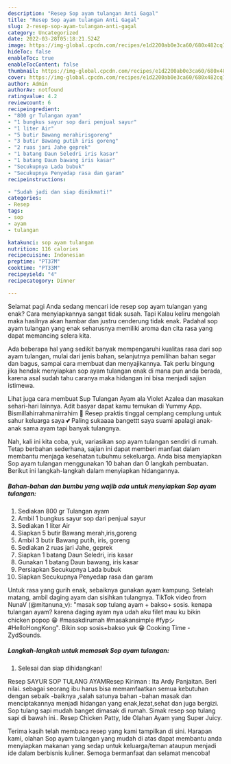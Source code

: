 ```yaml
---
description: "Resep Sop ayam tulangan Anti Gagal"
title: "Resep Sop ayam tulangan Anti Gagal"
slug: 2-resep-sop-ayam-tulangan-anti-gagal
category: Uncategorized
date: 2022-03-28T05:18:21.524Z
image: https://img-global.cpcdn.com/recipes/e1d2200ab0e3ca60/680x482cq70/sop-ayam-tulangan-foto-resep-utama.jpg
hideToc: false
enableToc: true
enableTocContent: false
thumbnail: https://img-global.cpcdn.com/recipes/e1d2200ab0e3ca60/680x482cq70/sop-ayam-tulangan-foto-resep-utama.jpg
cover: https://img-global.cpcdn.com/recipes/e1d2200ab0e3ca60/680x482cq70/sop-ayam-tulangan-foto-resep-utama.jpg
author: Admin
authorAv: notfound
ratingvalue: 4.2
reviewcount: 6
recipeingredient:
- "800 gr Tulangan ayam"
- "1 bungkus sayur sop dari penjual sayur"
- "1 liter Air"
- "5 butir Bawang merahirisgoreng"
- "3 butir Bawang putih iris goreng"
- "2 ruas jari Jahe geprek"
- "1 batang Daun Seledri iris kasar"
- "1 batang Daun bawang iris kasar"
- "Secukupnya Lada bubuk"
- "Secukupnya Penyedap rasa dan garam"
recipeinstructions:

- "Sudah jadi dan siap dinikmati!"
categories:
- Resep
tags:
- sop
- ayam
- tulangan

katakunci: sop ayam tulangan 
nutrition: 116 calories
recipecuisine: Indonesian
preptime: "PT37M"
cooktime: "PT33M"
recipeyield: "4"
recipecategory: Dinner

---
```



Selamat pagi Anda sedang mencari ide resep sop ayam tulangan yang enak? Cara menyiapkannya sangat tidak susah. Tapi Kalau keliru mengolah maka hasilnya akan hambar dan justru cenderung tidak enak. Padahal sop ayam tulangan yang enak seharusnya memiliki aroma dan cita rasa yang dapat memancing selera kita.


Ada beberapa hal yang sedikit banyak mempengaruhi kualitas rasa dari sop ayam tulangan, mulai dari jenis bahan, selanjutnya pemilihan bahan segar dan bagus, sampai cara membuat dan menyajikannya. Tak perlu bingung jika hendak menyiapkan sop ayam tulangan enak di mana pun anda berada, karena asal sudah tahu caranya maka hidangan ini bisa menjadi sajian istimewa.

Lihat juga cara membuat Sup Tulangan Ayam ala Violet Azalea dan masakan sehari-hari lainnya. Adit basyar dapat kamu temukan di Yummy App. Bismillahirrahmanirrahim 🙏 Resep praktis tinggal cemplang cemplung untuk sahur keluarga saya 💕 Paling sukaaaa bangettt saya suami apalagi anak-anak sama ayam tapi banyak tulangnya.


Nah, kali ini kita coba, yuk, variasikan sop ayam tulangan sendiri di rumah. Tetap berbahan sederhana, sajian ini dapat memberi manfaat dalam membantu menjaga kesehatan tubuhmu sekeluarga. Anda bisa menyiapkan Sop ayam tulangan menggunakan 10 bahan dan 0 langkah pembuatan. Berikut ini langkah-langkah dalam menyiapkan hidangannya.

<!--inarticleads1-->

##### Bahan-bahan dan bumbu yang wajib ada untuk menyiapkan Sop ayam tulangan:

1. Sediakan 800 gr Tulangan ayam
1. Ambil 1 bungkus sayur sop dari penjual sayur
1. Sediakan 1 liter Air
1. Siapkan 5 butir Bawang merah,iris,goreng
1. Ambil 3 butir Bawang putih, iris, goreng
1. Sediakan 2 ruas jari Jahe, geprek
1. Siapkan 1 batang Daun Seledri, iris kasar
1. Gunakan 1 batang Daun bawang, iris kasar
1. Persiapkan Secukupnya Lada bubuk
1. Siapkan Secukupnya Penyedap rasa dan garam


Untuk rasa yang gurih enak, sebaiknya gunakan ayam kampung. Setelah matang, ambil daging ayam dan sisihkan tulangnya. TikTok video from NunaV (@mitanuna_v): &#34;masak sop tulang ayam + bakso+ sosis. kenapa tulangan ayam? karena daging ayam nya udah aku filet mau ku bikin chicken popop 😁 #masakdirumah #masakansimple #fypシ #HelloHongKong&#34;. Bikin sop sosis+bakso yuk 😁 Cooking Time - ZydSounds. 

<!--inarticleads2-->

##### Langkah-langkah untuk memasak Sop ayam tulangan:


1. Selesai dan siap dihidangkan!

Resep SAYUR SOP TULANG AYAMResep Kiriman : Ita Ardy Panjaitan. Beri nilai. sebagai seorang ibu harus bisa memamfaatkan semua kebutuhan dengan sebaik -baiknya ,salah satunya bahan -bahan masak dan menciptakannya menjadi hidangan yang enak,lezat,sehat dan juga bergizi. Sop tulang sapi mudah banget dimasak di rumah. Simak resep sop tulang sapi di bawah ini.. Resep Chicken Patty, Ide Olahan Ayam yang Super Juicy. 

Terima kasih telah membaca resep yang kami tampilkan di sini. Harapan kami, olahan Sop ayam tulangan yang mudah di atas dapat membantu anda menyiapkan makanan yang sedap untuk keluarga/teman ataupun menjadi ide dalam berbisnis kuliner. Semoga bermanfaat dan selamat mencoba!
